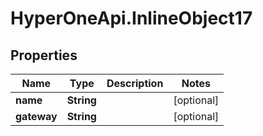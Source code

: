 # HyperOneApi.InlineObject17

## Properties
Name | Type | Description | Notes
------------ | ------------- | ------------- | -------------
**name** | **String** |  | [optional] 
**gateway** | **String** |  | [optional] 


